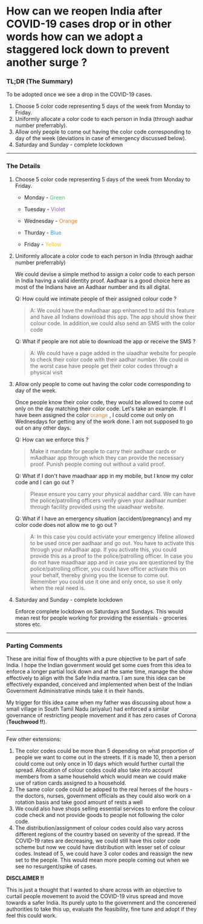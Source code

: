 # How can we reopen India after COVID-19 cases drop or in other words how can we adopt a staggered lock down to prevent another surge ?

### TL;DR (The Summary)

To be adopted once we see a drop in the COVID-19 cases.

1. Choose 5 color code representing 5 days of the week from Monday to Friday.
2. Uniformly allocate a color code to each person in India (through aadhar number preferrably).
3. Allow only people to come out having the color code corresponding to day of the week (deviations in case of emergency discussed below).
4. Saturday and Sunday - complete lockdown

---

### The Details

1. Choose 5 color code representing 5 days of the week from Monday to Friday.

   - Monday - <span style="color:#2ecc71"> Green </span>

   - Tuesday - <span style="color:#9b59b6"> Violet </span>

   - Wednesday - <span style="color:#e67e22"> Orange </span>

   - Thurday - <span style="color:#3498db"> Blue </span>

   - Friday - <span style="color:#f1c40f"> Yellow </span>

2. Uniformly allocate a color code to each person in India (through aadhar number preferrably)

   We could devise a simple method to assign a color code to each person in India having a valid identity proof. Aadhaar is a good choice here as most of the Indians have an Aadhaar number and its all digital.

   Q: How could we intimate people of their assigned colour code ?

   > A: We could have the mAadhaar app enhanced to add this feature and have all Indians download this app. The app should show their colour code. In addition,we could also send an SMS with the color code

   Q: What if people are not able to download the app or receive the SMS ?

   > A: We could have a page added in the uiaadhar website for people to check their color code with their aadhar number. We could in the worst case have people get their color codes through a physical visit

3. Allow only people to come out having the color code corresponding to day of the week.

   Once people know their color code, they would be allowed to come out only on the day matching their color code. Let's take an example. If I have been assigned the color <span style="color:#e67e22"> orange </span>, I could come out only on Wednesdays for getting any of the work done. I am not supposed to go out on any other days.

   Q: How can we enforce this ?

   > Make it mandate for people to carry their aadhaar cards or mAadhaar app through which they can provide the necessary proof. Punish people coming out without a valid proof.

   Q: What if I don't have maadhaar app in my mobile, but I know my color code and I can go out ?

   > Please ensure you carry your physical aaddhar card. We can have the police/patrolling officers verify given your aadhaar number through facility provided using the uiaadhaar website.

   Q: What if I have an emergency situation (accident/pregnancy) and my color code does not allow me to go out ?

   > A: In this case you could activiate your emergency lifeline allowed to be used once per aadhaar and go out. You have to activate this through your mAadhaar app. If you activate this, you could provide this as a proof to the police/patrolling officer. In case you do not have maadhaar app and in case you are questioned by the police/patrolling officer, you could have officer activate this on your behalf, thereby giving you the license to come out. Remember you could use it one and only once, so use it only when the real need is.

4. Saturday and Sunday - complete lockdown

   Enforce complete lockdown on Saturdays and Sundays. This would mean rest for people working for providing the essentials - groceries stores etc.

---

### Parting Comments

These are initial flow of thoughts with a pure objective to be part of safe India. I hope the Indian government would get some cues from this idea to enforce a longer partial lock down and at the same time, manage the show effectively to align with the Safe India mantra.
I am sure this idea can be effectively expanded, conceived and implemented when best of the Indian Government Administrative minds take it in their hands.

My trigger for this idea came when my father was discussing about how a small village in South Tamil Nadu (ariyalur) had enforced a similar governance of restricting people movement and it has zero cases of Corona (**Touchwood !!**).

---

Few other extensions:

1. The color codes could be more than 5 depending on what proportion of people we want to come out in the streets. If it is made 10, then a person could come out only once in 10 days which would further curtail the spread. Allocation of colour codes could also take into account members from a same household which would mean we could make use of ration cards assigned to a household.
2. The same color code could be adoped to the real heroes of the hours - the doctors, nurses, government officials as they could also work on a rotation basis and take good amount of rests a well
3. We could also have shops selling essential services to enfore the colour code check and not provide goods to people not following the color code.
4. The distribution/assignment of colour codes could also vary across different regions of the country based on severity of the spread. If the COVID-19 rates are decreasing, we could still have this color code scheme but now we could have distribution with lesser set of colour codes. Instead of 5, we could have 3 color codes and reassign the new set to the people. This would mean more people coming out when we see no resurgent/spike of cases.

**DISCLAIMER !!**

This is just a thought that I wanted to share across with an objective to curtail people movement to avoid the COVID-19 virus spread and move towards a safer India. Its purely upto to the government and the concerened authorities to take this up, evaluate the feasibility, fine tune and adopt if they feel this could work.
